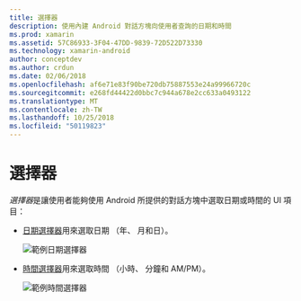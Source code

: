 ```yaml
---
title: 選擇器
description: 使用內建 Android 對話方塊向使用者查詢的日期和時間
ms.prod: xamarin
ms.assetid: 57C86933-3F04-47DD-9839-72D522D73330
ms.technology: xamarin-android
author: conceptdev
ms.author: crdun
ms.date: 02/06/2018
ms.openlocfilehash: af6e71e83f90be720db75887553e24a99966720c
ms.sourcegitcommit: e268fd44422d0bbc7c944a678e2cc633a0493122
ms.translationtype: MT
ms.contentlocale: zh-TW
ms.lasthandoff: 10/25/2018
ms.locfileid: "50119823"
---
```

# <a name="pickers"></a>選擇器


*選擇器*是讓使用者能夠使用 Android 所提供的對話方塊中選取日期或時間的 UI 項目：

-   [日期選擇器](~/android/user-interface/controls/pickers/date-picker.md)用來選取日期 （年、 月和日）。

    ![範例日期選擇器](images/date-picker.png)

-   [時間選擇器](~/android/user-interface/controls/pickers/time-picker.md)用來選取時間 （小時、 分鐘和 AM/PM）。

    ![範例時間選擇器](images/time-picker.png)
